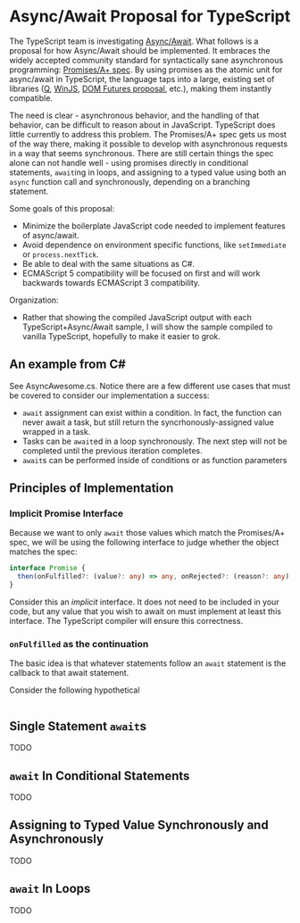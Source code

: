 # Async/Await Proposal for TypeScript

The TypeScript team is investigating
[Async/Await](https://typescript.codeplex.com/wikipage?title=Roadmap&referringTitle=Home). 
What follows is a proposal for how Async/Await should be implemented. It embraces the widely accepted community standard
for syntactically sane asynchronous programming: [Promises/A+ spec](http://promises-aplus.github.io/promises-spec/).
By using promises as the atomic unit for async/await in TypeScript, the language taps into a large, existing set of
libraries ([Q](https://github.com/kriskowal/q), 
[WinJS](http://msdn.microsoft.com/en-us/library/windows/apps/br211867.aspx),
[DOM Futures proposal](http://dom.spec.whatwg.org/#futures), etc.), making them instantly compatible.

The need is clear - asynchronous behavior, and the handling of that behavior, can be difficult to reason about in
JavaScript. TypeScript does little currently to address this problem. The Promises/A+ spec gets us most of the way
there, making it possible to develop with asynchronous requests in a way that seems synchronous. There are still
certain things the spec alone can not handle well - using promises directly in conditional statements, `await`ing in
loops, and assigning to a typed value using both an `async` function call and synchronously, depending on a branching
statement.

Some goals of this proposal:
* Minimize the boilerplate JavaScript code needed to implement features of async/await.
* Avoid dependence on environment specific functions, like `setImmediate` or `process.nextTick`.
* Be able to deal with the same situations as C#.
* ECMAScript 5 compatibility will be focused on first and will work backwards towards ECMAScript 3 compatibility.

Organization:
* Rather that showing the compiled JavaScript output with each TypeScript+Async/Await sample, I will show the sample
  compiled to vanilla TypeScript, hopefully to make it easier to grok.

## An example from C#

See AsyncAwesome.cs. Notice there are a few different use cases that must be covered to consider our implementation a
success:
* `await` assignment can exist within a condition. In fact, the function can never await a task, but still return the
  syncrhonously-assigned value wrapped in a task.
* Tasks can be `await`ed in a loop synchronously. The next step will not be completed until the previous iteration
  completes.
* `await`s can be performed inside of conditions or as function parameters

## Principles of Implementation

### Implicit Promise Interface
Because we want to only `await` those values which match the Promises/A+ spec, we will be using the following
interface to judge whether the object matches the spec:

```ts
interface Promise {
  then(onFulfilled?: (value?: any) => any, onRejected?: (reason?: any) => any);
}
```

Consider this an *implicit* interface. It does not need to be included in your code, but any value that you wish to
await on must implement at least this interface. The TypeScript compiler will ensure this correctness.

### `onFulfilled` as the continuation

The basic idea is that whatever statements follow an `await` statement is the callback to that await statement.

Consider the following hypothetical 
```ts

```

## Single Statement `await`s

TODO

## `await` In Conditional Statements

TODO

## Assigning to Typed Value Synchronously and Asynchronously

TODO

## `await` In Loops

TODO

